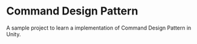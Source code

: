 # Command Design Pattern
 A sample project to learn a implementation of Command Design Pattern in Unity.
